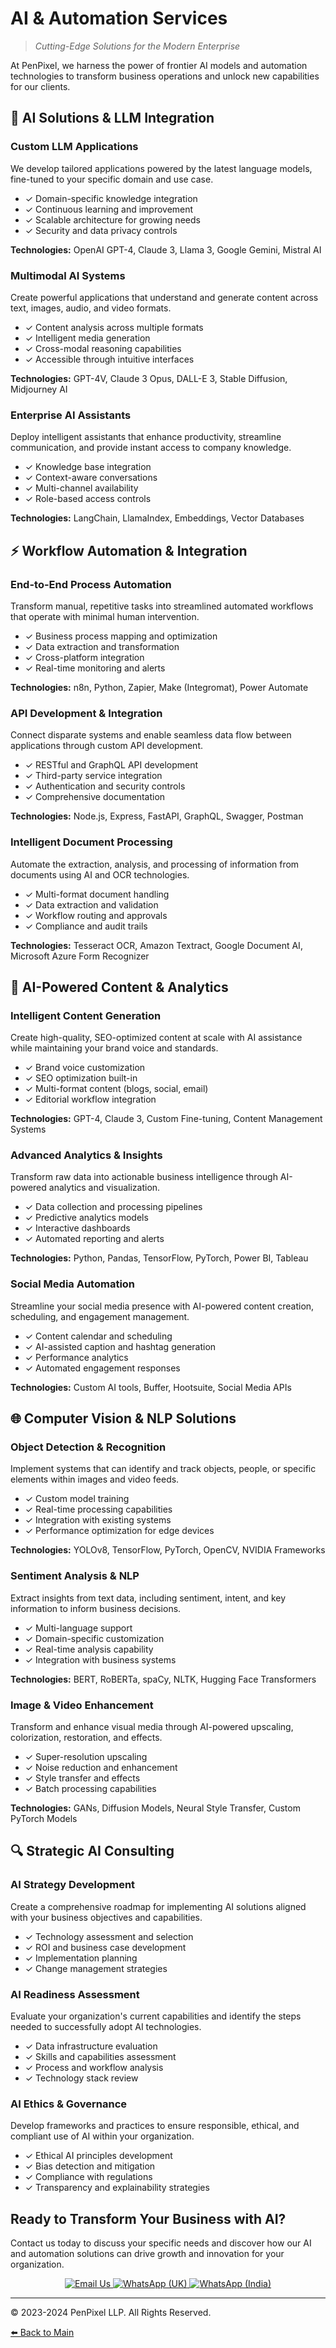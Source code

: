 # AI & Automation Services

> *Cutting-Edge Solutions for the Modern Enterprise*

At PenPixel, we harness the power of frontier AI models and automation technologies to transform business operations and unlock new capabilities for our clients.

## 🤖 AI Solutions & LLM Integration

### Custom LLM Applications
We develop tailored applications powered by the latest language models, fine-tuned to your specific domain and use case.

- ✓ Domain-specific knowledge integration
- ✓ Continuous learning and improvement
- ✓ Scalable architecture for growing needs
- ✓ Security and data privacy controls

**Technologies:** OpenAI GPT-4, Claude 3, Llama 3, Google Gemini, Mistral AI

### Multimodal AI Systems
Create powerful applications that understand and generate content across text, images, audio, and video formats.

- ✓ Content analysis across multiple formats
- ✓ Intelligent media generation
- ✓ Cross-modal reasoning capabilities
- ✓ Accessible through intuitive interfaces

**Technologies:** GPT-4V, Claude 3 Opus, DALL-E 3, Stable Diffusion, Midjourney AI

### Enterprise AI Assistants
Deploy intelligent assistants that enhance productivity, streamline communication, and provide instant access to company knowledge.

- ✓ Knowledge base integration
- ✓ Context-aware conversations
- ✓ Multi-channel availability
- ✓ Role-based access controls

**Technologies:** LangChain, LlamaIndex, Embeddings, Vector Databases

## ⚡ Workflow Automation & Integration

### End-to-End Process Automation
Transform manual, repetitive tasks into streamlined automated workflows that operate with minimal human intervention.

- ✓ Business process mapping and optimization
- ✓ Data extraction and transformation
- ✓ Cross-platform integration
- ✓ Real-time monitoring and alerts

**Technologies:** n8n, Python, Zapier, Make (Integromat), Power Automate

### API Development & Integration
Connect disparate systems and enable seamless data flow between applications through custom API development.

- ✓ RESTful and GraphQL API development
- ✓ Third-party service integration
- ✓ Authentication and security controls
- ✓ Comprehensive documentation

**Technologies:** Node.js, Express, FastAPI, GraphQL, Swagger, Postman

### Intelligent Document Processing
Automate the extraction, analysis, and processing of information from documents using AI and OCR technologies.

- ✓ Multi-format document handling
- ✓ Data extraction and validation
- ✓ Workflow routing and approvals
- ✓ Compliance and audit trails

**Technologies:** Tesseract OCR, Amazon Textract, Google Document AI, Microsoft Azure Form Recognizer

## 🧠 AI-Powered Content & Analytics

### Intelligent Content Generation
Create high-quality, SEO-optimized content at scale with AI assistance while maintaining your brand voice and standards.

- ✓ Brand voice customization
- ✓ SEO optimization built-in
- ✓ Multi-format content (blogs, social, email)
- ✓ Editorial workflow integration

**Technologies:** GPT-4, Claude 3, Custom Fine-tuning, Content Management Systems

### Advanced Analytics & Insights
Transform raw data into actionable business intelligence through AI-powered analytics and visualization.

- ✓ Data collection and processing pipelines
- ✓ Predictive analytics models
- ✓ Interactive dashboards
- ✓ Automated reporting and alerts

**Technologies:** Python, Pandas, TensorFlow, PyTorch, Power BI, Tableau

### Social Media Automation
Streamline your social media presence with AI-powered content creation, scheduling, and engagement management.

- ✓ Content calendar and scheduling
- ✓ AI-assisted caption and hashtag generation
- ✓ Performance analytics
- ✓ Automated engagement responses

**Technologies:** Custom AI tools, Buffer, Hootsuite, Social Media APIs

## 🌐 Computer Vision & NLP Solutions

### Object Detection & Recognition
Implement systems that can identify and track objects, people, or specific elements within images and video feeds.

- ✓ Custom model training
- ✓ Real-time processing capabilities
- ✓ Integration with existing systems
- ✓ Performance optimization for edge devices

**Technologies:** YOLOv8, TensorFlow, PyTorch, OpenCV, NVIDIA Frameworks

### Sentiment Analysis & NLP
Extract insights from text data, including sentiment, intent, and key information to inform business decisions.

- ✓ Multi-language support
- ✓ Domain-specific customization
- ✓ Real-time analysis capability
- ✓ Integration with business systems

**Technologies:** BERT, RoBERTa, spaCy, NLTK, Hugging Face Transformers

### Image & Video Enhancement
Transform and enhance visual media through AI-powered upscaling, colorization, restoration, and effects.

- ✓ Super-resolution upscaling
- ✓ Noise reduction and enhancement
- ✓ Style transfer and effects
- ✓ Batch processing capabilities

**Technologies:** GANs, Diffusion Models, Neural Style Transfer, Custom PyTorch Models

## 🔍 Strategic AI Consulting

### AI Strategy Development
Create a comprehensive roadmap for implementing AI solutions aligned with your business objectives and capabilities.

- ✓ Technology assessment and selection
- ✓ ROI and business case development
- ✓ Implementation planning
- ✓ Change management strategies

### AI Readiness Assessment
Evaluate your organization's current capabilities and identify the steps needed to successfully adopt AI technologies.

- ✓ Data infrastructure evaluation
- ✓ Skills and capabilities assessment
- ✓ Process and workflow analysis
- ✓ Technology stack review

### AI Ethics & Governance
Develop frameworks and practices to ensure responsible, ethical, and compliant use of AI within your organization.

- ✓ Ethical AI principles development
- ✓ Bias detection and mitigation
- ✓ Compliance with regulations
- ✓ Transparency and explainability strategies

## Ready to Transform Your Business with AI?

Contact us today to discuss your specific needs and discover how our AI and automation solutions can drive growth and innovation for your organization.

<div align="center">
  <a href="mailto:oneweb66@gmail.com">
    <img src="https://img.shields.io/badge/Email-oneweb66@gmail.com-D14836?style=for-the-badge&logo=gmail&logoColor=white" alt="Email Us" />
  </a>
  <a href="https://wa.me/447380549563">
    <img src="https://img.shields.io/badge/UK-+44_7380_549563-25D366?style=for-the-badge&logo=whatsapp&logoColor=white" alt="WhatsApp (UK)" />
  </a>
  <a href="https://wa.me/918693054729">
    <img src="https://img.shields.io/badge/India-+91_8693_054729-FF9933?style=for-the-badge&logo=whatsapp&logoColor=white" alt="WhatsApp (India)" />
  </a>
</div>

---

© 2023-2024 PenPixel LLP. All Rights Reserved.

[⬅️ Back to Main](README.md) 